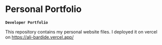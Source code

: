 # Personal Portfolio
**`Developer Portfolio`**

This repository contains my personal website files. I deployed it on vercel on https://ali-bardide.vercel.app/
